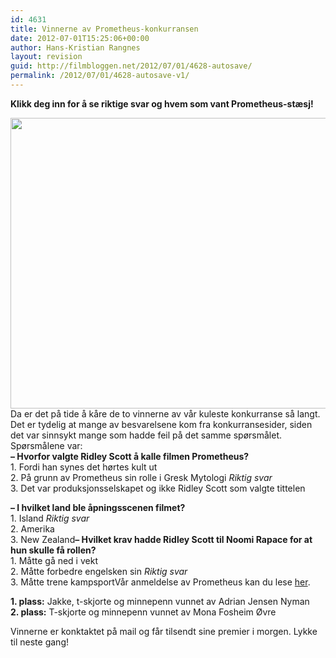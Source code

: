 ```yaml
---
id: 4631
title: Vinnerne av Prometheus-konkurransen
date: 2012-07-01T15:25:06+00:00
author: Hans-Kristian Rangnes
layout: revision
guid: http://filmbloggen.net/2012/07/01/4628-autosave/
permalink: /2012/07/01/4628-autosave-v1/
---
```

**Klikk deg inn for å se riktige svar og hvem som vant Prometheus-stæsj!**<!--more-->

  
<img class="alignnone size-large wp-image-4629" src="http://filmbloggen.net/wp-content/uploads//2012/07/prometheus-stæsj-620x465.jpg" alt="" width="620" height="465" />  
Da er det på tide å kåre de to vinnerne av vår kuleste konkurranse så langt. Det er tydelig at mange av besvarelsene kom fra konkurransesider, siden det var sinnsykt mange som hadde feil på det samme spørsmålet. Spørsmålene var:

<div>
  <label for="entry_0"><label for="entry_0"><label for="entry_0"><strong>&#8211; Hvorfor valgte Ridley Scott å kalle filmen Prometheus?</strong><br /> 1. Fordi han synes det hørtes kult ut<br /> 2. På grunn av Prometheus sin rolle i Gresk Mytologi <em>Riktig svar</em><br /> 3. Det var produksjonsselskapet og ikke Ridley Scott som valgte tittelen</label></label></label>&nbsp;</p> 
  
  <p>
    <strong>&#8211; I hvilket land ble åpningsscenen filmet?</strong><br /> 1. Island <em>Riktig svar</em><br /> 2. Amerika<br /> 3. New Zealand<strong>&#8211; Hvilket krav hadde Ridley Scott til Noomi Rapace for at hun skulle få rollen?</strong><br /> 1. Måtte gå ned i vekt<br /> 2. Måtte forbedre engelsken sin <em>Riktig svar</em><br /> 3. Måtte trene kampsportVår anmeldelse av Prometheus kan du lese <a href="http://filmbloggen.net/2012/06/02/skrekk-og-gru-ombord-pa-prometheus/">her</a>.
  </p>
  
  <p>
    <strong>1. plass:</strong> Jakke, t-skjorte og minnepenn vunnet av Adrian Jensen Nyman<br /> <strong>2. plass:</strong> T-skjorte og minnepenn vunnet av Mona Fosheim Øvre
  </p>
  
  <p>
    Vinnerne er konktaktet på mail og får tilsendt sine premier i morgen. Lykke til neste gang!
  </p>
</div>